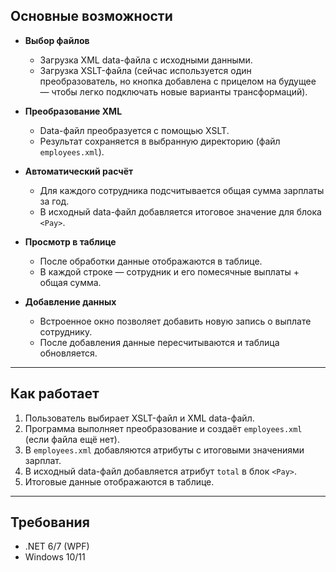 ## Основные возможности

- **Выбор файлов**  
  - Загрузка XML data-файла с исходными данными.  
  - Загрузка XSLT-файла (сейчас используется один преобразователь, но кнопка добавлена с прицелом на будущее — чтобы легко подключать новые варианты трансформаций).

- **Преобразование XML**  
  - Data-файл преобразуется с помощью XSLT.  
  - Результат сохраняется в выбранную директорию (файл `employees.xml`).  

- **Автоматический расчёт**  
  - Для каждого сотрудника подсчитывается общая сумма зарплаты за год.  
  - В исходный data-файл добавляется итоговое значение для блока `<Pay>`.

- **Просмотр в таблице**  
  - После обработки данные отображаются в таблице.  
  - В каждой строке — сотрудник и его помесячные выплаты + общая сумма.

- **Добавление данных**  
  - Встроенное окно позволяет добавить новую запись о выплате сотруднику.  
  - После добавления данные пересчитываются и таблица обновляется.

---

## Как работает

1. Пользователь выбирает XSLT-файл и XML data-файл.  
2. Программа выполняет преобразование и создаёт `employees.xml` (если файла ещё нет).  
3. В `employees.xml` добавляются атрибуты с итоговыми значениями зарплат.  
4. В исходный data-файл добавляется атрибут `total` в блок `<Pay>`.  
5. Итоговые данные отображаются в таблице.  

---

## Требования

- .NET 6/7 (WPF)  
- Windows 10/11  
